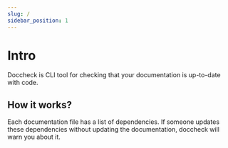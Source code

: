 ```yaml
---
slug: /
sidebar_position: 1
---
```


# Intro
Doccheck is CLI tool for checking that your documentation is up-to-date with code.

## How it works?
Each documentation file has a list of dependencies. If someone updates these dependencies without updating the documentation, doccheck will warn you about it.